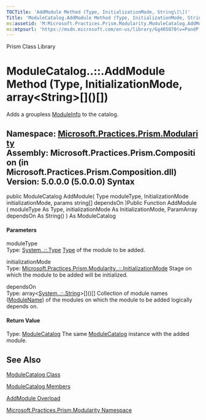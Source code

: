 ```yaml
---
TOCTitle: 'AddModule Method (Type, InitializationMode, String\[\])'
Title: 'ModuleCatalog.AddModule Method (Type, InitializationMode, String\[\]) (Microsoft.Practices.Prism.Modularity)'
ms:assetid: 'M:Microsoft.Practices.Prism.Modularity.ModuleCatalog.AddModule(System.Type,Microsoft.Practices.Prism.Modularity.InitializationMode,System.String\[\])'
ms:mtpsurl: 'https://msdn.microsoft.com/en-us/library/Gg405870(v=PandP.50)'
---
```


Prism Class Library

ModuleCatalog..::.AddModule Method (Type, InitializationMode, array&lt;String&gt;\[\]()\[\])
============================================================================================

Adds a groupless [ModuleInfo](https://msdn.microsoft.com/t:microsoft.practices.prism.modularity.moduleinfo) to the catalog.

**Namespace:** [Microsoft.Practices.Prism.Modularity](https://msdn.microsoft.com/n:microsoft.practices.prism.modularity)
**Assembly:** Microsoft.Practices.Prism.Composition (in Microsoft.Practices.Prism.Composition.dll) Version: 5.0.0.0 (5.0.0.0)
Syntax
------

<span id="syntaxToggle"></span>public ModuleCatalog AddModule( Type moduleType, InitializationMode initializationMode, params string\[\] dependsOn )Public Function AddModule ( moduleType As Type, initializationMode As InitializationMode, ParamArray dependsOn As String() ) As ModuleCatalog
#### Parameters

moduleType  
Type: [System..::.Type](http://msdn2.microsoft.com/en-us/library/42892f65)
[Type](http://msdn2.microsoft.com/en-us/library/42892f65) of the module to be added.

<!-- -->

initializationMode  
Type: [Microsoft.Practices.Prism.Modularity..::.InitializationMode](https://msdn.microsoft.com/t:microsoft.practices.prism.modularity.initializationmode)
Stage on which the module to be added will be initialized.

<!-- -->

dependsOn  
Type: array&lt;[System..::.String](http://msdn2.microsoft.com/en-us/library/s1wwdcbf)&gt;\[\]()\[\]
Collection of module names ([ModuleName](https://msdn.microsoft.com/p:microsoft.practices.prism.modularity.moduleinfo.modulename)) of the modules on which the module to be added logically depends on.

#### Return Value

Type: [ModuleCatalog](https://msdn.microsoft.com/t:microsoft.practices.prism.modularity.modulecatalog)
The same [ModuleCatalog](https://msdn.microsoft.com/t:microsoft.practices.prism.modularity.modulecatalog) instance with the added module.

See Also
--------

<span id="seeAlsoToggle"></span>
[ModuleCatalog Class](https://msdn.microsoft.com/t:microsoft.practices.prism.modularity.modulecatalog)

[ModuleCatalog Members](https://msdn.microsoft.com/allmembers.t:microsoft.practices.prism.modularity.modulecatalog)

[AddModule Overload](https://msdn.microsoft.com/overload:microsoft.practices.prism.modularity.modulecatalog.addmodule)

[Microsoft.Practices.Prism.Modularity Namespace](https://msdn.microsoft.com/n:microsoft.practices.prism.modularity)
